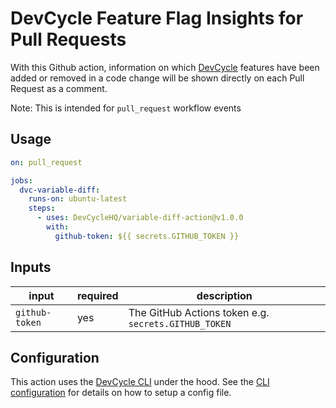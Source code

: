 # DevCycle Feature Flag Insights for Pull Requests
With this Github action, information on which [DevCycle](https://devcycle.com/) features have been added or removed in a code change will be shown directly on each Pull Request as a comment.

Note: This is intended for `pull_request` workflow events

## Usage
```yaml
on: pull_request

jobs:
  dvc-variable-diff:
    runs-on: ubuntu-latest
    steps:
      - uses: DevCycleHQ/variable-diff-action@v1.0.0
        with:
          github-token: ${{ secrets.GITHUB_TOKEN }}
```

## Inputs

| input | required | description |
| ----- | -------- | ----------- |
| `github-token` | yes | The GitHub Actions token e.g. `secrets.GITHUB_TOKEN` |

## Configuration
This action uses the [DevCycle CLI](https://github.com/DevCycleHQ/cli) under the hood.
See the [CLI configuration](https://github.com/DevCycleHQ/cli#configuration) for details on how to setup a config file.